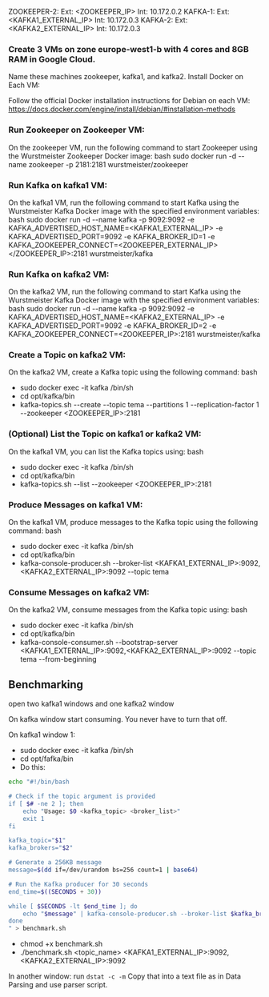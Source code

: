 ZOOKEEPER-2: Ext: <ZOOKEEPER_IP> Int: 10.172.0.2 
KAFKA-1: Ext: <KAFKA1_EXTERNAL_IP> Int: 10.172.0.3
KAFKA-2: Ext: <KAFKA2_EXTERNAL_IP> Int: 10.172.0.3

### Create 3 VMs on zone europe-west1-b with 4 cores and 8GB RAM in Google Cloud.

Name these machines zookeeper, kafka1, and kafka2.
Install Docker on Each VM:

Follow the official Docker installation instructions for Debian on each VM: https://docs.docker.com/engine/install/debian/#installation-methods
### Run Zookeeper on Zookeeper VM:

On the zookeeper VM, run the following command to start Zookeeper using the Wurstmeister Zookeeper Docker image:
bash
sudo docker run -d --name zookeeper -p 2181:2181 wurstmeister/zookeeper
### Run Kafka on kafka1 VM:

On the kafka1 VM, run the following command to start Kafka using the Wurstmeister Kafka Docker image with the specified environment variables:
bash
sudo docker run -d --name kafka -p 9092:9092 -e KAFKA_ADVERTISED_HOST_NAME=<KAFKA1_EXTERNAL_IP> -e KAFKA_ADVERTISED_PORT=9092 -e KAFKA_BROKER_ID=1 -e KAFKA_ZOOKEEPER_CONNECT=<ZOOKEEPER_EXTERNAL_IP></ZOOKEEPER_IP>:2181 wurstmeister/kafka
### Run Kafka on kafka2 VM:

On the kafka2 VM, run the following command to start Kafka using the Wurstmeister Kafka Docker image with the specified environment variables:
bash
sudo docker run -d --name kafka -p 9092:9092 -e KAFKA_ADVERTISED_HOST_NAME=<KAFKA2_EXTERNAL_IP> -e KAFKA_ADVERTISED_PORT=9092 -e KAFKA_BROKER_ID=2 -e KAFKA_ZOOKEEPER_CONNECT=<ZOOKEEPER_IP>:2181 wurstmeister/kafka
### Create a Topic on kafka2 VM:

On the kafka2 VM, create a Kafka topic using the following command:
bash
- sudo docker exec -it kafka /bin/sh
- cd opt/kafka/bin
- kafka-topics.sh --create --topic tema --partitions 1 --replication-factor 1 --zookeeper <ZOOKEEPER_IP>:2181
### (Optional) List the Topic on kafka1 or kafka2 VM:

On the kafka1 VM, you can list the Kafka topics using:
bash
- sudo docker exec -it kafka /bin/sh
- cd opt/kafka/bin
- kafka-topics.sh --list --zookeeper <ZOOKEEPER_IP>:2181
### Produce Messages on kafka1 VM:

On the kafka1 VM, produce messages to the Kafka topic using the following command:
bash
- sudo docker exec -it kafka /bin/sh
- cd opt/kafka/bin
- kafka-console-producer.sh --broker-list <KAFKA1_EXTERNAL_IP>:9092,<KAFKA2_EXTERNAL_IP>:9092 --topic tema
### Consume Messages on kafka2 VM:

On the kafka2 VM, consume messages from the Kafka topic using:
bash
- sudo docker exec -it kafka /bin/sh
- cd opt/kafka/bin
- kafka-console-consumer.sh --bootstrap-server <KAFKA1_EXTERNAL_IP>:9092,<KAFKA2_EXTERNAL_IP>:9092 --topic tema --from-beginning


## Benchmarking
open two kafka1 windows and one kafka2 window

On kafka window start consuming. You never have to turn that off.

On kafka1 window 1:
- sudo docker exec -it kafka /bin/sh
- cd opt/fafka/bin
- Do this:
```bash
echo "#!/bin/bash

# Check if the topic argument is provided
if [ $# -ne 2 ]; then
    echo "Usage: $0 <kafka_topic> <broker_list>"
    exit 1
fi

kafka_topic="$1"
kafka_brokers="$2"

# Generate a 256KB message
message=$(dd if=/dev/urandom bs=256 count=1 | base64)

# Run the Kafka producer for 30 seconds
end_time=$((SECONDS + 30))

while [ $SECONDS -lt $end_time ]; do
    echo "$message" | kafka-console-producer.sh --broker-list $kafka_brokers --topic $kafka_topic
done
" > benchmark.sh
```
- chmod +x benchmark.sh
- ./benchmark.sh <topic_name> <KAFKA1_EXTERNAL_IP>:9092,<KAFKA2_EXTERNAL_IP>:9092

In another window:
run  `dstat -c -m` 
Copy that into a text file as in Data Parsing and use parser script.